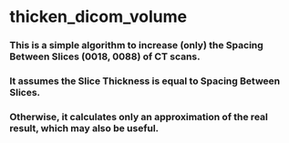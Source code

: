 # thicken_dicom_volume

### This is a simple algorithm to increase (only) the Spacing Between Slices (0018, 0088) of CT scans.
### It assumes the Slice Thickness is equal to Spacing Between Slices.
### Otherwise, it calculates only an approximation of the real result, which may also be useful.
